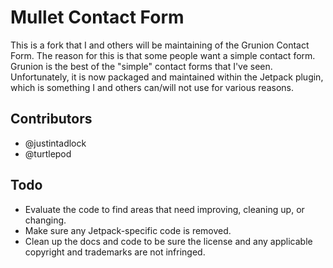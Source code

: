 # Mullet Contact Form

This is a fork that I and others will be maintaining of the Grunion Contact Form.  The reason for this is that some people want a simple contact form.  Grunion is the best of the "simple" contact forms that I've seen.  Unfortunately, it is now packaged and maintained within the Jetpack plugin, which is something I and others can/will not use for various reasons.

## Contributors

* @justintadlock
* @turtlepod

## Todo

* Evaluate the code to find areas that need improving, cleaning up, or changing.
* Make sure any Jetpack-specific code is removed.
* Clean up the docs and code to be sure the license and any applicable copyright and trademarks are not infringed.